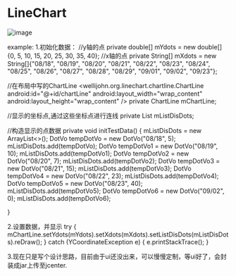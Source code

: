 # LineChart
![image](https://github.com/WelliJohn/LineChart/blob/master/imgs/shitu.gif)

example:
1.初始化数据：
//y轴的点
private double[] mYdots = new double[]{0, 5, 10, 15, 20, 25, 30, 35, 40};
//x轴的点
private String[] mXdots = new String[]{"08/18", "08/19", "08/20", "08/21", "08/22", "08/23", "08/24",
            "08/25", "08/26", "08/27", "08/28", "08/29", "09/01", "09/02", "09/23"};

//在布局中写的ChartLine
<wellijohn.org.linechart.chartline.ChartLine
        android:id="@+id/chartLine"
        android:layout_width="wrap_content"
        android:layout_height="wrap_content"
        />
private ChartLine mChartLine;


//显示的坐标点,通过这些坐标点进行连线
private List<DotVo> mListDisDots;

//构造显示的点数据
private void initTestData() {
        mListDisDots = new ArrayList<>();
        DotVo tempDotVo = new DotVo("08/18", 5);
        mListDisDots.add(tempDotVo);
        DotVo tempDotVo1 = new DotVo("08/19", 10);
        mListDisDots.add(tempDotVo1);
        DotVo tempDotVo2 = new DotVo("08/20", 7);
        mListDisDots.add(tempDotVo2);
        DotVo tempDotVo3 = new DotVo("08/21", 15);
        mListDisDots.add(tempDotVo3);
        DotVo tempDotVo4 = new DotVo("08/22", 23);
        mListDisDots.add(tempDotVo4);
        DotVo tempDotVo5 = new DotVo("08/23", 40);
        mListDisDots.add(tempDotVo5);
        DotVo tempDotVo6 = new DotVo("09/02", 0);
        mListDisDots.add(tempDotVo6);

}

2.设置数据，并显示
try {
    mChartLine.setYdots(mYdots).setXdots(mXdots).setListDisDots(mListDisDots).reDraw();
} catch (YCoordinateException e) {
    e.printStackTrace();
}

3.现在只是写个设计思路，目前由于ui还没出来，可以慢慢定制，等ui好了，会封装成jar上传至jcenter.





